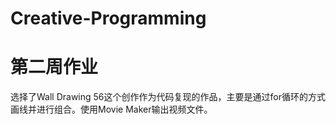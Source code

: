 # Creative-Programming
# 第二周作业
选择了Wall Drawing 56这个创作作为代码复现的作品，主要是通过for循环的方式画线并进行组合。使用Movie Maker输出视频文件。
